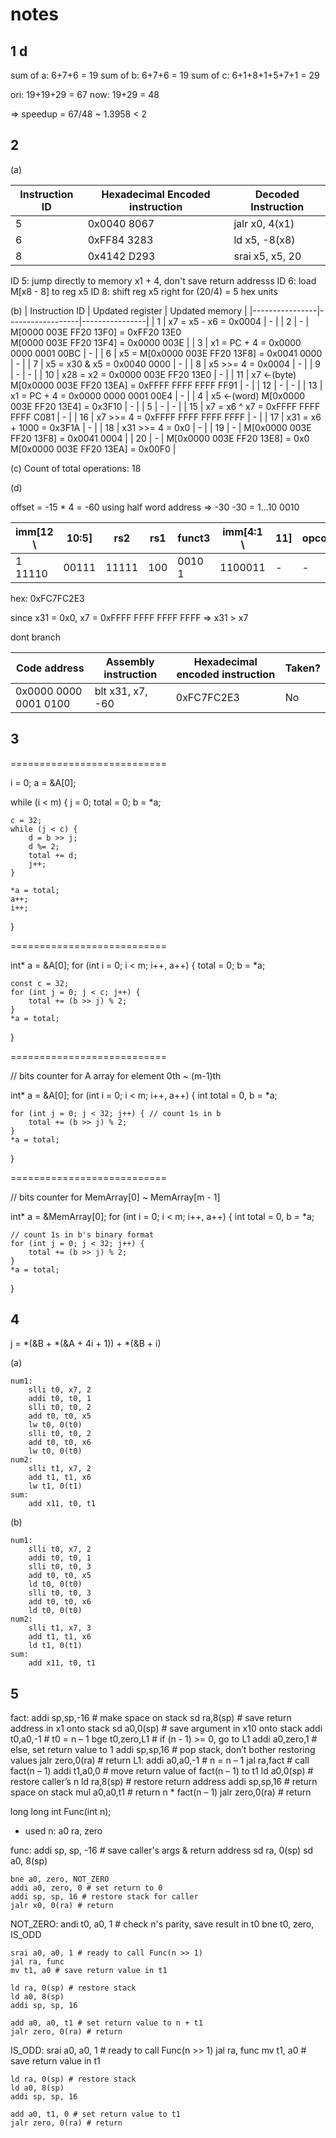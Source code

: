 # notes

## 1 d

sum of a: 6+7+6 = 19
sum of b: 6+7+6 = 19
sum of c: 6+1+8+1+5+7+1 = 29

ori: 19+19+29 = 67
now: 19+29 = 48

=> speedup = 67/48 ~ 1.3958 < 2



## 2 
(a)

| Instruction ID | Hexadecimal Encoded instruction | Decoded Instruction |
|----------------|---------------------------------|---------------------|
| 5 | 0x0040 8067 | jalr x0, 4(x1) |
| 6 | 0xFF84 3283 | ld x5, -8(x8) |
| 8 | 0x4142 D293 | srai x5, x5, 20 |

ID 5: jump directly to memory x1 + 4, don't save return addresss
ID 6: load M[x8 - 8] to reg x5
ID 8: shift reg x5 right for (20/4) = 5 hex units

(b)
| Instruction ID | Updated register | Updated memory |
|----------------|------------------|----------------|
| 1 | x7 = x5 - x6 = 0x0004 | - |
| 2 | - | M[0000 003E FF20 13F0] = 0xFF20 13E0<br>M[0000 003E FF20 13F4] = 0x0000 003E |
| 3 | x1 = PC + 4 = 0x0000 0000 0001 00BC | - |
| 6 | x5 = M[0x0000 003E FF20 13F8] = 0x0041 0000 | - |
| 7 | x5 = x30 & x5 = 0x0040 0000 | - |
| 8 | x5 >>= 4 = 0x0004 | - |
| 9 | - | - |
| 10 | x28 = x2 = 0x0000 003E FF20 13E0 | - |
| 11 | x7 <-(byte) M[0x0000 003E FF20 13EA] = 0xFFFF FFFF FFFF FF91 | - |
| 12 | - | - |
| 13 | x1 = PC + 4 = 0x0000 0000 0001 00E4 | - |
| 4 | x5 <-(word) M[0x0000 003E FF20 13E4] = 0x3F10 | - |
| 5 | - | - |
| 15 | x7 = x6 ^ x7 = 0xFFFF FFFF FFFF C081 | - |
| 16 | x7 >>= 4 = 0xFFFF FFFF FFFF FFFF | - |
| 17 | x31 = x6 + 1000 = 0x3F1A | - |
| 18 | x31 >>= 4 = 0x0 | - |
| 19 | - | M[0x0000 003E FF20 13F8] = 0x0041 0004 |
| 20 | - | M[0x0000 003E FF20 13E8] = 0x0<br> M[0x0000 003E FF20 13EA] = 0x00F0 |

(c)
Count of total operations: 18

(d)

offset = -15 * 4 = -60
using half word address => -30
-30 = 1...10 0010

| imm[12  \ | 10:5] | rs2 | rs1 | funct3 | imm[4:1  \ | 11] | opcode |
|-----------|-------|-----|-----|--------|------------|-----|--------|
| 1 11110 | 00111 | 11111 | 100 | 0010 1 | 1100011 | - | - |

hex: 0xFC7FC2E3

since x31 = 0x0, x7 = 0xFFFF FFFF FFFF FFFF
=> x31 > x7

dont branch

| Code address | Assembly instruction | Hexadecimal encoded instruction | Taken? |
|--------------|----------------------|---------------------------------|--------|
| 0x0000 0000 0001 0100 | blt x31, x7, -60 | 0xFC7FC2E3 | No |

## 3


===========================

i = 0;
a = &A[0];

while (i < m) {
    j = 0;
    total = 0;
    b = *a;

    c = 32;
    while (j < c) {
		d = b >> j;
		d %= 2;
		total += d;
		j++;
    }

	*a = total;
	a++;
	i++;
}

===========================

int* a = &A[0];
for (int i = 0; i < m; i++, a++) {
	total = 0;
	b = *a;

	const c = 32;
	for (int j = 0; j < c; j++) {
		total += (b >> j) % 2;
	}
	*a = total;
}

===========================

// bits counter for A array for element 0th ~ (m-1)th

int* a = &A[0];
for (int i = 0; i < m; i++, a++) {
	int total = 0, b = *a;

	for (int j = 0; j < 32; j++) { // count 1s in b
		total += (b >> j) % 2;
	}
	*a = total;
}

===========================

// bits counter for MemArray[0] ~ MemArray[m - 1]

int* a = &MemArray[0];
for (int i = 0; i < m; i++, a++) {
	int total = 0, b = *a;

	// count 1s in b's binary format
	for (int j = 0; j < 32; j++) {
		total += (b >> j) % 2;
	}
	*a = total;
}

## 4

j = *(&B + *(&A + 4i + 1)) + *(&B + i)

(a)

```text
num1:
	slli t0, x7, 2
	addi t0, t0, 1
	slli t0, t0, 2
	add t0, t0, x5
	lw t0, 0(t0)
	slli t0, t0, 2
	add t0, t0, x6
	lw t0, 0(t0)
num2:
	slli t1, x7, 2
	add t1, t1, x6
	lw t1, 0(t1)
sum:
	add x11, t0, t1
```

(b)

```text
num1:
	slli t0, x7, 2
	addi t0, t0, 1
	slli t0, t0, 3
	add t0, t0, x5
	ld t0, 0(t0)
	slli t0, t0, 3
	add t0, t0, x6
	ld t0, 0(t0)
num2:
	slli t1, x7, 3
	add t1, t1, x6
	ld t1, 0(t1)
sum:
	add x11, t0, t1
```

## 5

fact:
	addi sp,sp,-16 # make space on stack
	sd ra,8(sp) # save return address in x1 onto stack
	sd a0,0(sp) # save argument in x10 onto stack
	addi t0,a0,-1 # t0 = n – 1
	bge t0,zero,L1 # if (n - 1) >= 0, go to L1
	addi a0,zero,1 # else, set return value to 1
	addi sp,sp,16 # pop stack, don’t bother restoring values
	jalr zero,0(ra) # return
L1:
	addi a0,a0,-1 # n = n – 1
	jal ra,fact # call fact(n – 1)
	addi t1,a0,0 # move return value of fact(n – 1) to t1
	ld a0,0(sp) # restore caller’s n
	ld ra,8(sp) # restore return address
	addi sp,sp,16 # return space on stack
	mul a0,a0,t1 # return n * fact(n – 1)
	jalr zero,0(ra) # return


long long int Func(int n);
- used
	n: a0
	ra, zero


func:
	addi sp, sp, -16 # save caller's args & return address
	sd ra, 0(sp)
	sd a0, 8(sp)

	bne a0, zero, NOT_ZERO
	addi a0, zero, 0 # set return to 0
	addi sp, sp, 16 # restore stack for caller
	jalr x0, 0(ra) # return

NOT_ZERO:
	andi t0, a0, 1 # check n's parity, save result in t0
	bne t0, zero, IS_ODD

	srai a0, a0, 1 # ready to call Func(n >> 1)
	jal ra, func
	mv t1, a0 # save return value in t1

	ld ra, 0(sp) # restore stack
	ld a0, 8(sp)
	addi sp, sp, 16

	add a0, a0, t1 # set return value to n + t1
	jalr zero, 0(ra) # return

IS_ODD:
	srai a0, a0, 1 # ready to call Func(n >> 1)
	jal ra, func
	mv t1, a0 # save return value in t1

	ld ra, 0(sp) # restore stack
	ld a0, 8(sp)
	addi sp, sp, 16

	add a0, t1, 0 # set return value to t1
	jalr zero, 0(ra) # return
